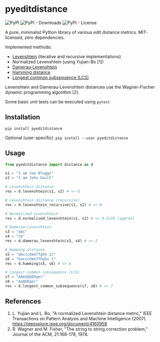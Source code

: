 # pyeditdistance

<p>
<img alt="PyPI" src="https://img.shields.io/pypi/v/pyeditdistance">
<img alt="PyPI - Downloads" src="https://img.shields.io/pypi/dm/pyeditdistance">
<img alt="PyPI - License" src="https://img.shields.io/pypi/l/pyeditdistance?label=license">
</p>

A pure, minimalist Python library of various edit distance metrics. MIT-licensed, zero dependencies.

Implemented methods:
  - [Levenshtein](https://en.wikipedia.org/wiki/Levenshtein_distance) (iterative and recursive implementations)
  - Normalized Levenshtein (using Yujian-Bo [1])
  - [Damerau-Levenshtein](https://en.wikipedia.org/wiki/Damerau%E2%80%93Levenshtein_distance)
  - [Hamming distance](https://en.wikipedia.org/wiki/Hamming_distance)
  - [Longest common subsequence (LCS)](https://en.wikipedia.org/wiki/Longest_common_subsequence_problem)

Levenshtein and Damerau-Levenshtein distances use the Wagner-Fischer dynamic programming algorithm [2].

Some basic unit tests can be executed using `pytest`

## Installation

```pip install pyeditdistance```

Optional (user-specific):
```pip install --user pyeditdistance```

## Usage

```python
from pyeditdistance import distance as d

s1 = "I am Joe Bloggs"
s2 = "I am John Gault"

# Levenshtein distance
res = d.levenshtein(s1, s2) # => 8

# Levenshtein distance (recursive)
res = d.levenshtein_recursive(s1, s2) # => 8

# Normalized Levenshtein
res = d.normalized_levenshtein(s1, s2) # => 0.4210 (approx)

# Damerau-Levenshtein
s3 = "abc"
s4 = "cb"
res = d.damerau_levenshtein(s3, s4) # => 2

# Hamming distance
s5 = "abcccdeeffghh zz"
s6 = "bacccdeeffhghz z"
res = d.hamming(s5, s6) # => 6

# Longest common subsequence (LCS)
s7 = "AAGGQQERqer"
s8 = "AaQERqer"
res = d.longest_common_subsequence(s7, s8) # => 7
```

## References
1. L. Yujian and L. Bo, "A normalized Levenshtein distance metric," 
    IEEE Transactions on Pattern Analysis and Machine Intelligence (2007).
    https://ieeexplore.ieee.org/document/4160958
2.  R. Wagner and M. Fisher, "The string to string correction problem," 
    Journal of the ACM, 21:168-178, 1974.
